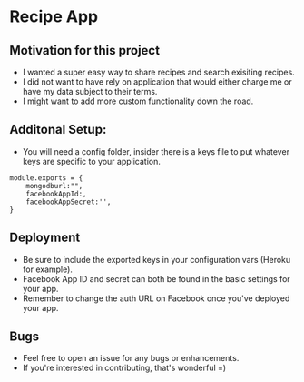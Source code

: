 ﻿# Recipe App

## Motivation for this project 

- I wanted a super easy way to share recipes and search exisiting recipes. 
- I did not want to have rely on application that would either charge me or have my data subject to their terms.
- I might want to add more custom functionality down the road.

## Additonal Setup: 

- You will need a config folder, insider there is a keys file to put whatever keys are specific to your application. 

```
module.exports = {
    mongodburl:"",
    facebookAppId:,
    facebookAppSecret:'',
}
```
## Deployment
- Be sure to include the exported keys in your configuration vars (Heroku for example).
- Facebook App ID and secret can both be found in the basic settings for your app.
- Remember to change the auth URL on Facebook once you've deployed your app.

## Bugs

- Feel free to open an issue for any bugs or enhancements. 
- If you're interested in contributing, that's wonderful =)
